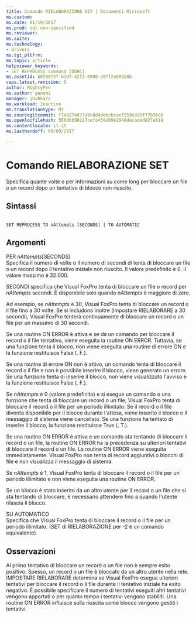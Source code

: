 ```yaml
---
title: Comando RIELABORAZIONE SET | Documenti Microsoft
ms.custom: 
ms.date: 01/19/2017
ms.prod: sql-non-specified
ms.reviewer: 
ms.suite: 
ms.technology:
- drivers
ms.tgt_pltfrm: 
ms.topic: article
helpviewer_keywords:
- SET REPROCESS command [ODBC]
ms.assetid: b0708757-b1d7-42f3-8988-787f2a806b8b
caps.latest.revision: 5
author: MightyPen
ms.author: genemi
manager: jhubbard
ms.workload: Inactive
ms.translationtype: MT
ms.sourcegitcommit: f7e6274d77a9cdd4de6cbcaef559ca99f77b3608
ms.openlocfilehash: 560d6b98c27cefe438e99e2948decaded827e618
ms.contentlocale: it-it
ms.lasthandoff: 09/09/2017

---
```

# <a name="set-reprocess-command"></a>Comando RIELABORAZIONE SET
Specifica quante volte o per informazioni su come long per bloccare un file o un record dopo un tentativo di blocco non riuscito.  
  
## <a name="syntax"></a>Sintassi  
  
```  
  
SET REPROCESS TO nAttempts [SECONDS] | TO AUTOMATIC  
```  
  
## <a name="arguments"></a>Argomenti  
 PER *nAttempts*[SECONDS]  
 Specifica il numero di volte o il numero di secondi di tenta di bloccare un file o un record dopo il tentativo iniziale non riuscito. Il valore predefinito è 0. il valore massimo è 32.000.  
  
 SECONDI specifica che Visual FoxPro tenta di bloccare un file o record per *nAttempts* secondi. È disponibile solo quando *nAttempts* è maggiore di zero.  
  
 Ad esempio, se *nAttempts* è 30, Visual FoxPro tenta di bloccare un record o il file fino a 30 volte. Se si includono inoltre (impostare RIELABORARE a 30 secondi), Visual FoxPro tenterà continuamente di bloccare un record o un file per un massimo di 30 secondi.  
  
 Se una routine ON ERROR è attiva e se da un comando per bloccare il record o il file tentativo, viene eseguita la routine ON ERROR. Tuttavia, se una funzione tenta il blocco, non viene eseguita una routine di errore ON e la funzione restituisce False (. F.).  
  
 Se una routine di errore ON non è attivo, un comando tenta di bloccare il record o il file e non è possibile inserire il blocco, viene generato un errore. Se una funzione tenta di inserire il blocco, non viene visualizzato l'avviso e la funzione restituisce False (. F.).  
  
 Se *nAttempts* è 0 (valore predefinito) e si esegue un comando o una funzione che tenta di bloccare un record o un file, Visual FoxPro tenta di bloccare il record o il file per un periodo illimitato. Se il record o il file diventa disponibile per il blocco durante l'attesa, viene inserito il blocco e il messaggio di sistema viene cancellato. Se una funzione ha tentato di inserire il blocco, la funzione restituisce True (. T.).  
  
 Se una routine ON ERROR è attiva e un comando sta tentando di bloccare il record o un file, la routine ON ERROR ha la precedenza su ulteriori tentativi di bloccare il record o un file. La routine ON ERROR viene eseguita immediatamente. Visual FoxPro non tenta di record aggiuntivi o blocchi di file e non visualizza il messaggio di sistema.  
  
 Se *nAttempts* è 1, Visual FoxPro tenta di bloccare il record o il file per un periodo illimitato e non viene eseguita una routine ON ERROR.  
  
 Se un blocco è stato inserito da un altro utente per il record o un file che si sta tentando di bloccare, è necessario attendere fino a quando l'utente rilascia il blocco.  
  
 SU AUTOMATICO  
 Specifica che Visual FoxPro tenta di bloccare il record o il file per un periodo illimitato. (SET di RIELABORAZIONE per -2 è un comando equivalente).  
  
## <a name="remarks"></a>Osservazioni  
 Al primo tentativo di bloccare un record o un file non è sempre esito positivo. Spesso, un record o un file è bloccato da un altro utente nella rete. IMPOSTARE RIELABORARE determina se Visual FoxPro esegue ulteriori tentativi per bloccare il record o il file durante il tentativo iniziale ha esito negativo. È possibile specificare il numero di tentativi eseguiti altri tentativi vengono apportati o per quanto tempo i tentativi vengono stabiliti. Una routine ON ERROR influisce sulla riuscita come blocco vengono gestiti i tentativi.

